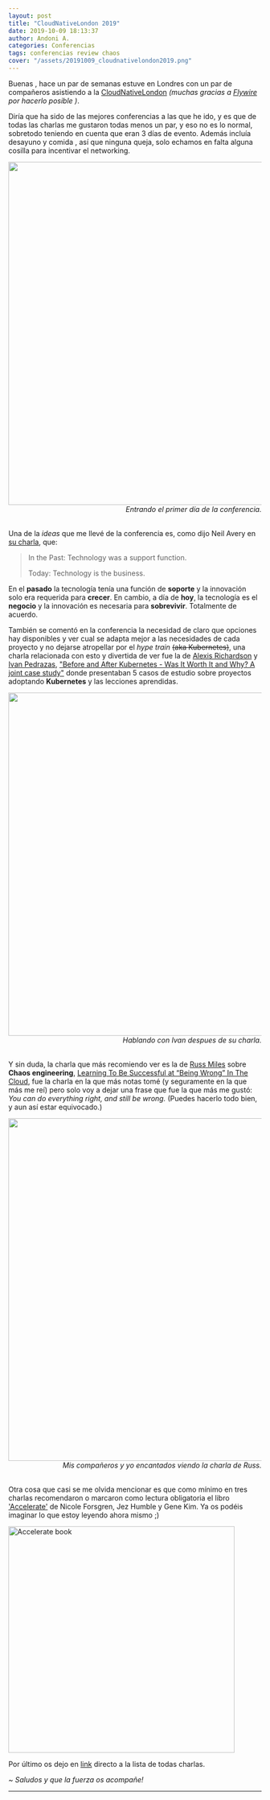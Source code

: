 ```yaml
---
layout: post
title: "CloudNativeLondon 2019"
date: 2019-10-09 18:13:37
author: Andoni A.
categories: Conferencias
tags: conferencias review chaos
cover: "/assets/20191009_cloudnativelondon2019.png"
---
```


Buenas <i class="fa fa-hand-spock-o" aria-hidden="true"></i>, hace un par de semanas estuve en Londres con un par de compañeros asistiendo a la [CloudNativeLondon](https://skillsmatter.com/conferences/11723-cloudnative-london-2019#program) *(muchas gracias a [Flywire](https://www.flywire.com/es/company/careers) por hacerlo posible <i class="fa fa-smile-o" aria-hidden="true"></i>)*.

Diría que ha sido de las mejores conferencias a las que he ido, y es que de todas las charlas me gustaron todas menos un par, y eso no es lo normal, sobretodo teniendo en cuenta que eran 3 días de evento. Además incluía desayuno y comida <i class="fa fa-cutlery" aria-hidden="true"></i>, así que ninguna queja, solo echamos en falta alguna cosilla para incentivar el networking.

<div style="text-align: right">
  <a data-flickr-embed="true" href="https://www.flickr.com/photos/skillsmatter/48792551917/" title="SKILLSMATTER"><img src="https://live.staticflickr.com/65535/48792551917_a8e3cee240_b.jpg" width="1024" height="682" alt="SKILLSMATTER"></a><script async src="//embedr.flickr.com/assets/client-code.js" charset="utf-8"></script>
  <i>Entrando el primer día de la conferencia.</i>
  <br>
  <br>
</div>

Una de la *ideas* que me llevé de la conferencia es, como dijo Neil Avery en [su charla](https://skillsmatter.com/skillscasts/14036-faas-composition-using-kafka-and-cloud-events), que:
> In the Past: Technology was a support function.
> 
> Today: Technology is the business.

En el **pasado** la tecnología tenía una función de **soporte** y la innovación solo era requerida para **crecer**. En cambio, a día de **hoy**, la tecnología es el **negocio** y la innovación es necesaria para **sobrevivir**. Totalmente de acuerdo.

También se comentó en la conferencia la necesidad de claro que opciones hay disponibles y ver cual se adapta mejor a las necesidades de cada proyecto y no dejarse atropellar por el *hype train* ~~(aka Kubernetes)~~, una charla relacionada con esto y divertida de ver fue la de [Alexis Richardson](https://twitter.com/monadic) y [Ivan Pedrazas](https://twitter.com/ipedrazas), ["Before and After Kubernetes - Was It Worth It and Why? A joint case study"](https://skillsmatter.com/skillscasts/14153-before-and-after-kubernetes-was-it-worth-it-and-why-a-joint-case-study) donde presentaban 5 casos de estudio sobre proyectos adoptando **Kubernetes** y las lecciones aprendidas.

<div style="text-align: right">
  <a data-flickr-embed="true" href="https://www.flickr.com/photos/skillsmatter/48793983471/" title="SKILLSMATTER"><img src="https://live.staticflickr.com/65535/48793983471_855a2b5a69_b.jpg" width="1024" height="682" alt="SKILLSMATTER"></a><script async src="//embedr.flickr.com/assets/client-code.js" charset="utf-8"></script>
  <i>Hablando con Ivan despues de su charla.</i>
  <br>
  <br>
</div>

Y sin duda, la charla que más recomiendo ver es la de [Russ Miles](https://twitter.com/russmiles) sobre **Chaos engineering**, [Learning To Be Successful at “Being Wrong” In The Cloud](https://skillsmatter.com/skillscasts/13648-keynote-learning-to-be-successful-at-being-wrong-tm-in-the-cloud), fue la charla en la que más notas tomé (y seguramente en la que más me reí) pero solo voy a dejar una frase que fue la que más me gustó: *You can do everything right, and still be wrong.* (Puedes hacerlo todo bien, y aun así estar equivocado.)

<div style="text-align: right">
  <a data-flickr-embed="true" href="https://www.flickr.com/photos/skillsmatter/48798101102/in/photostream/" title="SKILLSMATTER"><img src="https://live.staticflickr.com/65535/48798101102_b93665225f_b.jpg" width="1024" height="681" alt="SKILLSMATTER"></a><script async src="//embedr.flickr.com/assets/client-code.js" charset="utf-8"></script>
  <i>Mis compañeros y yo encantados viendo la charla de Russ.</i>
  <br>
  <br>
</div>

Otra cosa que casi se me olvida mencionar es que como mínimo en tres charlas recomendaron o marcaron como lectura obligatoria el libro ['Accelerate'](https://amzn.to/2MeKYoA) de Nicole Forsgren, Jez Humble y Gene Kim. Ya os podéis imaginar lo que estoy leyendo ahora mismo ;)

<img src="https://t0.gstatic.com/images?q=tbn:ANd9GcQltv_ckqaPJ6w9Ff2I15QjbcRvpTUtPUcStgldF3rviBt_uvub" height="450" alt="Accelerate book" />


Por último os dejo en [link](https://skillsmatter.com/conferences/11723-cloudnative-london-2019#skillscasts) directo a la lista de todas charlas.

*~ Saludos y que la fuerza os acompañe!* <i class="fa fa-ra"></i>

----
